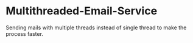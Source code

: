 # Multithreaded-Email-Service
Sending mails with multiple threads instead of single thread to make the process faster.
